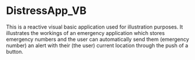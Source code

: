 # DistressApp_VB
This is a reactive visual basic application used for illustration purposes. It illustrates the workings of an emergency application which stores emergency numbers and the user can automatically send them (emergency number) an alert with their (the user) current location through the push of a button.

